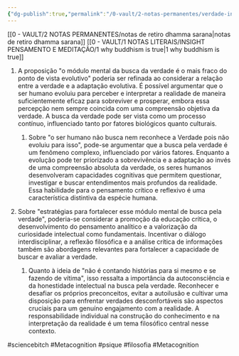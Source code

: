 ```yaml
---
{"dg-publish":true,"permalink":"/0-vault/2-notas-permanentes/verdade-insights/","tags":["sciencebitch","Metacognition","psique","filosofia"],"dgHomeLink":true,"dgShowLocalGraph":true,"dgShowFileTree":true,"dgEnableSearch":true}
---
```


[[0 - VAULT/2 NOTAS PERMANENTES/notas de retiro dhamma sarana\|notas de retiro dhamma sarana]]
[[0 - VAULT/1 NOTAS LITERAIS/INSIGHT PENSAMENTO E MEDITAÇÃO/1 why buddhism is true\|1 why buddhism is true]]

1. A proposição "o módulo mental da busca da verdade é o mais fraco do ponto de vista evolutivo" poderia ser refinada ao considerar a relação entre a verdade e a adaptação evolutiva. É possível argumentar que o ser humano evoluiu para perceber e interpretar a realidade de maneira suficientemente eficaz para sobreviver e prosperar, embora essa percepção nem sempre coincida com uma compreensão objetiva da verdade. A busca da verdade pode ser vista como um processo contínuo, influenciado tanto por fatores biológicos quanto culturais.

	1. Sobre "o ser humano não busca nem reconhece a Verdade pois não evoluiu para isso", pode-se argumentar que a busca pela verdade é um fenômeno complexo, influenciado por vários fatores. Enquanto a evolução pode ter priorizado a sobrevivência e a adaptação ao invés de uma compreensão absoluta da verdade, os seres humanos desenvolveram capacidades cognitivas que permitem questionar, investigar e buscar entendimentos mais profundos da realidade. Essa habilidade para o pensamento crítico e reflexivo é uma característica distintiva da espécie humana.

2. Sobre "estratégias para fortalecer esse módulo mental de busca pela verdade", poderia-se considerar a promoção da educação crítica, o desenvolvimento do pensamento analítico e a valorização da curiosidade intelectual como fundamentais. Incentivar o diálogo interdisciplinar, a reflexão filosófica e a análise crítica de informações também são abordagens relevantes para fortalecer a capacidade de buscar e avaliar a verdade.

	1. Quanto à ideia de "não é contando histórias para si mesmo e se fazendo de vítima", isso ressalta a importância da autoconsciência e da honestidade intelectual na busca pela verdade. Reconhecer e desafiar os próprios preconceitos, evitar a autoilusão e cultivar uma disposição para enfrentar verdades desconfortáveis são aspectos cruciais para um genuíno engajamento com a realidade. A responsabilidade individual na construção do conhecimento e na interpretação da realidade é um tema filosófico central nesse contexto.

#sciencebitch #Metacognition #psique #filosofia #Metacognition